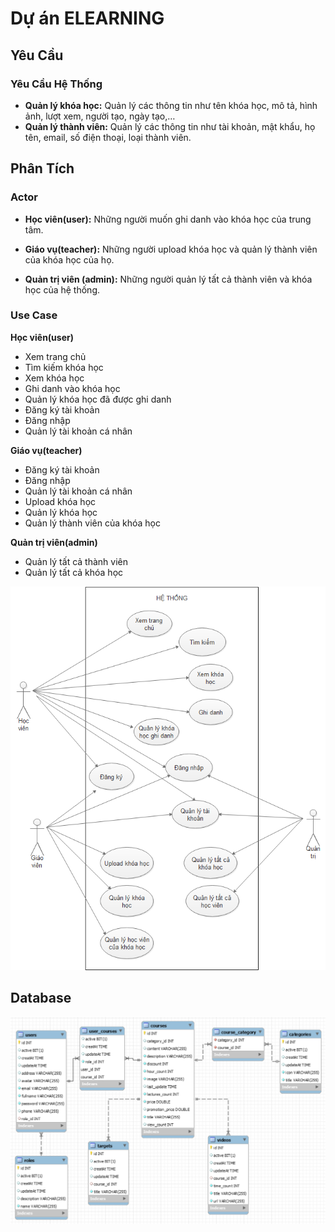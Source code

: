# Dự án ELEARNING

## Yêu Cầu

### Yêu Cầu Hệ Thống

- **Quản lý khóa học:** Quản lý các thông tin như tên khóa học, mô tả, hình ảnh, lượt xem, người tạo, ngày tạo,…
- **Quản lý thành viên:** Quản lý các thông tin như tài khoản, mật khẩu, họ tên, email, số điện thoại, loại thành viên.

## Phân Tích

### Actor

- **Học viên(user):** Những người muốn ghi danh vào khóa học của trung tâm.

- **Giáo vụ(teacher):** Những người upload khóa học và quản lý thành viên của khóa học của họ.

- **Quản trị viên (admin):** Những người quản lý tất cả thành viên và khóa học của hệ thống.

### Use Case

**Học viên(user)**

- Xem trang chủ
- Tìm kiếm khóa học
- Xem khóa học
- Ghi danh vào khóa học
- Quản lý khóa học đã được ghi danh
- Đăng ký tài khoản
- Đăng nhập
- Quản lý tài khoản cá nhân

**Giáo vụ(teacher)**

- Đăng ký tài khoản
- Đăng nhập
- Quản lý tài khoản cá nhân
- Upload khóa học
- Quản lý khóa học
- Quản lý thành viên của khóa học

**Quản trị viên(admin)**

- Quản lý tất cả thành viên
- Quản lý tất cả khóa học

![Use case](docs/use_case.png)

## Database

![Database Structure](docs/db_structure.png)

